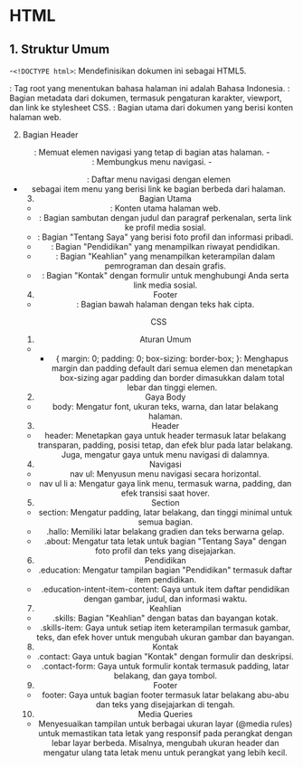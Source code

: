 # HTML
## 1. Struktur Umum
-`<!DOCTYPE html>`: Mendefinisikan dokumen ini sebagai HTML5.
<html lang="id">: Tag root yang menentukan bahasa halaman ini adalah Bahasa Indonesia.
<head>: Bagian metadata dari dokumen, termasuk pengaturan karakter, viewport, dan link ke stylesheet CSS.
<body>: Bagian utama dari dokumen yang berisi konten halaman web.

2. Bagian Header
<header>: Memuat elemen navigasi yang tetap di bagian atas halaman.
- <nav>: Membungkus menu navigasi.
- <ul>: Daftar menu navigasi dengan elemen <li> sebagai item menu yang berisi link ke bagian berbeda dari halaman.

3. Bagian Utama
- <main>: Konten utama halaman web.
- <section class="hallo">: Bagian sambutan dengan judul dan paragraf perkenalan, serta link ke profil media sosial.
- <section id="about" class="about">: Bagian "Tentang Saya" yang berisi foto profil dan informasi pribadi.
- <section id="education" class="education">: Bagian "Pendidikan" yang menampilkan riwayat pendidikan.
- <section id="skills" class="skills">: Bagian "Keahlian" yang menampilkan keterampilan dalam pemrograman dan desain grafis.
- <section id="contact" class="contact">: Bagian "Kontak" dengan formulir untuk menghubungi Anda serta link media sosial.

4. Footer
- <footer>: Bagian bawah halaman dengan teks hak cipta.

CSS 

1. Aturan Umum
- * { margin: 0; padding: 0; box-sizing: border-box; }: Menghapus margin dan padding default dari semua elemen dan menetapkan box-sizing agar padding dan border dimasukkan dalam total lebar dan tinggi elemen.

2. Gaya Body
- body: Mengatur font, ukuran teks, warna, dan latar belakang halaman.
  
3. Header
- header: Menetapkan gaya untuk header termasuk latar belakang transparan, padding, posisi tetap, dan efek blur pada latar belakang. Juga, mengatur gaya untuk menu navigasi di dalamnya.

4. Navigasi
- nav ul: Menyusun menu navigasi secara horizontal.
- nav ul li a: Mengatur gaya link menu, termasuk warna, padding, dan efek transisi saat hover.

5. Section
- section: Mengatur padding, latar belakang, dan tinggi minimal untuk semua bagian.
- .hallo: Memiliki latar belakang gradien dan teks berwarna gelap.
- .about: Mengatur tata letak untuk bagian "Tentang Saya" dengan foto profil dan teks yang disejajarkan.

6. Pendidikan
- .education: Mengatur tampilan bagian "Pendidikan" termasuk daftar item pendidikan.
- .education-intent-item-content: Gaya untuk item daftar pendidikan dengan gambar, judul, dan informasi waktu.

7. Keahlian
- .skills: Bagian "Keahlian" dengan batas dan bayangan kotak.
- .skills-item: Gaya untuk setiap item keterampilan termasuk gambar, teks, dan efek hover untuk mengubah ukuran gambar dan bayangan.

8. Kontak
- .contact: Gaya untuk bagian "Kontak" dengan formulir dan deskripsi.
- .contact-form: Gaya untuk formulir kontak termasuk padding, latar belakang, dan gaya tombol.

9. Footer
- footer: Gaya untuk bagian footer termasuk latar belakang abu-abu dan teks yang disejajarkan di tengah.

10. Media Queries
- Menyesuaikan tampilan untuk berbagai ukuran layar (@media rules) untuk memastikan tata letak yang responsif pada perangkat dengan lebar layar berbeda. Misalnya, mengubah ukuran header dan mengatur ulang tata letak menu untuk perangkat yang lebih kecil.
